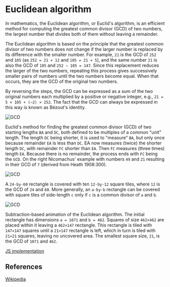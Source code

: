 # Euclidean algorithm

In mathematics, the Euclidean algorithm, or Euclid's algorithm, 
is an efficient method for computing the greatest common divisor 
(GCD) of two numbers, the largest number that divides both of 
them without leaving a remainder.

The Euclidean algorithm is based on the principle that the 
greatest common divisor of two numbers does not change if 
the larger number is replaced by its difference with the 
smaller number. For example, `21` is the GCD of `252` and 
`105` (as `252 = 21 × 12` and `105 = 21 × 5`), and the same 
number `21` is also the GCD of `105` and `252 − 105 = 147`. 
Since this replacement reduces the larger of the two numbers, 
repeating this process gives successively smaller pairs of 
numbers until the two numbers become equal. 
When that occurs, they are the GCD of the original two numbers. 

By reversing the steps, the GCD can be expressed as a sum of 
the two original numbers each multiplied by a positive or 
negative integer, e.g., `21 = 5 × 105 + (−2) × 252`. 
The fact that the GCD can always be expressed in this way is 
known as Bézout's identity.

![GCD](https://upload.wikimedia.org/wikipedia/commons/3/37/Euclid%27s_algorithm_Book_VII_Proposition_2_3.png)

Euclid's method for finding the greatest common divisor (GCD) 
of two starting lengths `BA` and `DC`, both defined to be 
multiples of a common "unit" length. The length `DC` being 
shorter, it is used to "measure" `BA`, but only once because 
remainder `EA` is less than `DC`. EA now measures (twice) 
the shorter length `DC`, with remainder `FC` shorter than `EA`. 
Then `FC` measures (three times) length `EA`. Because there is 
no remainder, the process ends with `FC` being the `GCD`. 
On the right Nicomachus' example with numbers `49` and `21` 
resulting in their GCD of `7` (derived from Heath 1908:300).

![GCD](https://upload.wikimedia.org/wikipedia/commons/7/74/24x60.svg)

A `24-by-60` rectangle is covered with ten `12-by-12` square 
tiles, where `12` is the GCD of `24` and `60`. More generally, 
an `a-by-b` rectangle can be covered with square tiles of 
side-length `c` only if `c` is a common divisor of `a` and `b`.

![GCD](https://upload.wikimedia.org/wikipedia/commons/1/1c/Euclidean_algorithm_1071_462.gif)

Subtraction-based animation of the Euclidean algorithm. 
The initial rectangle has dimensions `a = 1071` and `b = 462`. 
Squares of size `462×462` are placed within it leaving a 
`462×147` rectangle. This rectangle is tiled with `147×147` 
squares until a `21×147` rectangle is left, which in turn is 
tiled with `21×21` squares, leaving no uncovered area. 
The smallest square size, `21`, is the GCD of `1071` and `462`.

[JS implementation](EuclideanAlgorithm.js)

## References

[Wikipedia](https://en.wikipedia.org/wiki/Euclidean_algorithm)